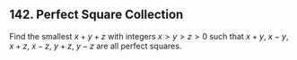 ## 142. Perfect Square Collection

Find the smallest $x + y + z$ with integers $x > y > z > 0$ such that $x + y$, $x - y$, $x + z$, $x - z$, $y + z$, $y - z$ are all perfect squares.
